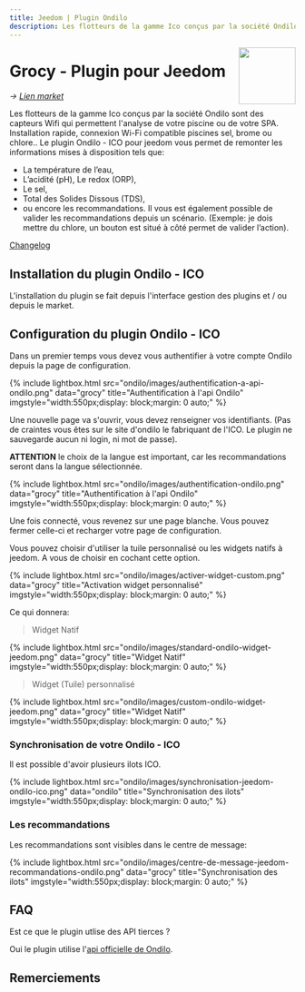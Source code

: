 ```yaml
---
title: Jeedom | Plugin Ondilo
description: Les flotteurs de la gamme Ico conçus par la société Ondilo sont des capteurs Wifi qui permettent l'analyse de votre piscine ou de votre SPA. Installation rapide, connexion Wi-Fi compatible piscines sel, brome ou chlore. Le plugin Ondilo - ICO pour jeedom vous permet de remonter les informations mises à disposition tels que la température de l’eau, l’acidité (pH), le redox (ORP), Le sel, Total des Solides Dissous (TDS), ou encore les recommandations.
---
```


<img align="right" src="../images/ondilo.png" width="100">

# Grocy - Plugin pour Jeedom

*→ [Lien market](https://market.jeedom.com/index.php?v=d&p=market&type=plugin&plugin_id=3945)*<br />

Les flotteurs de la gamme Ico conçus par la société Ondilo sont des capteurs Wifi qui permettent l'analyse de votre piscine ou de votre SPA. Installation rapide, connexion Wi-Fi compatible piscines sel, brome ou chlore.. Le plugin Ondilo - ICO pour jeedom vous permet de remonter les informations mises à disposition tels que: 

- La température de l’eau, 
- L’acidité (pH), Le redox (ORP), 
- Le sel, 
- Total des Solides Dissous (TDS), 
- ou encore les recommandations. Il vous est également possible de valider les recommandations depuis un scénario. (Exemple: je dois mettre du chlore, un bouton est situé à côté permet de valider l’action). 

[Changelog](changelog.md)<br />

## Installation du plugin Ondilo - ICO

L'installation du plugin se fait depuis l'interface gestion des plugins et / ou depuis le market.

## Configuration du plugin Ondilo - ICO

Dans un premier temps vous devez vous authentifier à votre compte Ondilo depuis la page de configuration.

{% include lightbox.html src="ondilo/images/authentification-a-api-ondilo.png" data="grocy" title="Authentification à l'api Ondilo" imgstyle="width:550px;display: block;margin: 0 auto;" %}

Une nouvelle page va s'ouvrir, vous devez renseigner vos identifiants. (Pas de craintes vous êtes sur le site d'ondilo le fabriquant de l'ICO. Le plugin ne sauvegarde aucun ni login, ni mot de passe).

**ATTENTION** le choix de la langue est important, car les recommandations seront dans la langue sélectionnée.

{% include lightbox.html src="ondilo/images/authentification-ondilo.png" data="grocy" title="Authentification à l'api Ondilo" imgstyle="width:550px;display: block;margin: 0 auto;" %}

Une fois connecté, vous revenez sur une page blanche. Vous pouvez fermer celle-ci et recharger votre page de configuration.

Vous pouvez choisir d'utiliser la tuile personnalisé ou les widgets natifs à jeedom. A vous de choisir en cochant cette option.

{% include lightbox.html src="ondilo/images/activer-widget-custom.png" data="grocy" title="Activation widget personnalisé" imgstyle="width:550px;display: block;margin: 0 auto;" %}

Ce qui donnera:

> Widget Natif

{% include lightbox.html src="ondilo/images/standard-ondilo-widget-jeedom.png" data="grocy" title="Widget Natif" imgstyle="width:550px;display: block;margin: 0 auto;" %}

> Widget (Tuile) personnalisé

{% include lightbox.html src="ondilo/images/custom-ondilo-widget-jeedom.png" data="grocy" title="Widget Natif" imgstyle="width:550px;display: block;margin: 0 auto;" %}

### Synchronisation de votre Ondilo - ICO

Il est possible d'avoir plusieurs ilots ICO.

{% include lightbox.html src="ondilo/images/synchronisation-jeedom-ondilo-ico.png" data="ondilo" title="Synchronisation des ilots" imgstyle="width:550px;display: block;margin: 0 auto;" %}

### Les recommandations

Les recommandations sont visibles dans le centre de message:

{% include lightbox.html src="ondilo/images/centre-de-message-jeedom-recommandations-ondilo.png" data="grocy" title="Synchronisation des ilots" imgstyle="width:550px;display: block;margin: 0 auto;" %}

## FAQ

Est ce que le plugin utlise des API tierces ?

Oui le plugin utilise l'[api officielle de Ondilo]().

## Remerciements

